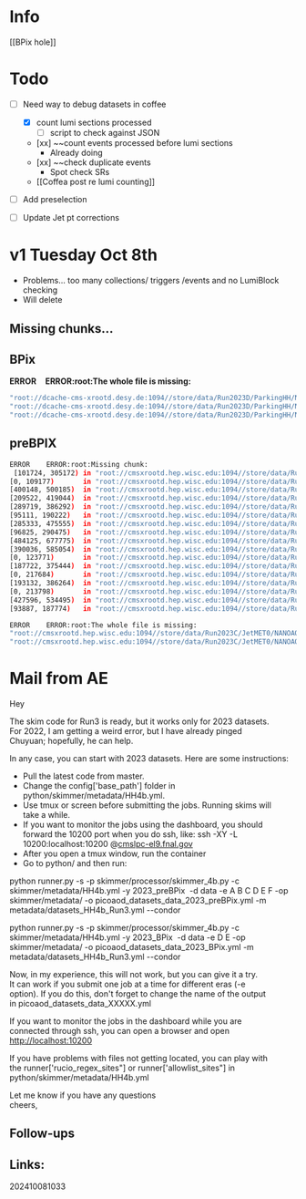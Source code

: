 # Info
[[BPix hole]]



# Todo
- [ ] Need way to debug datasets in coffee
	- [x] count lumi sections processed
		- [ ] script to check against JSON
	- [xx] ~~count events processed before lumi sections
		- Already doing
	- [xx] ~~check duplicate events
		- Spot check SRs
	- [[Coffea post re lumi counting]]
- [ ] Add preselection
- [ ] Update Jet pt corrections



# v1 Tuesday Oct 8th
- Problems... too many collections/ triggers /events and no LumiBlock checking
- Will delete
## Missing chunks...

## BPix

**ERROR**    **ERROR:root:The whole file is missing:** 
```bash
"root://dcache-cms-xrootd.desy.de:1094//store/data/Run2023D/ParkingHH/NANOAOD/22Sep2023_v2-v1/2560000/c493171c-63f5-4906-b09a-ac5684089bb0.root"
"root://dcache-cms-xrootd.desy.de:1094//store/data/Run2023D/ParkingHH/NANOAOD/22Sep2023_v2-v1/60000/184bebb8-5e35-41d2-86b6-cc02c0307489.root"
"root://dcache-cms-xrootd.desy.de:1094//store/data/Run2023D/ParkingHH/NANOAOD/22Sep2023_v2-v1/60000/69155626-c909-4645-b8e4-31e5024d609a.root"
```

## preBPIX
```bash
ERROR    ERROR:root:Missing chunk:
 [101724, 305172) in "root://cmsxrootd.hep.wisc.edu:1094//store/data/Run2023C/JetMET0/NANOAOD/22Sep2023_v2-v1/2540000/08aeeda4-e4f1-4390-9430-e577dc10fa74.root"     picoaod.py:250
[0, 109177)       in "root://cmsxrootd.hep.wisc.edu:1094//store/data/Run2023C/JetMET0/NANOAOD/22Sep2023_v2-v1/2540000/311758d6-b4a6-43b7-8b2a-ac8f40e2ef46.root"          picoaod.py:250
[400148, 500185)  in "root://cmsxrootd.hep.wisc.edu:1094//store/data/Run2023C/JetMET0/NANOAOD/22Sep2023_v2-v1/2540000/37b60770-2fd3-4655-b4fc-c453ba94aa43.root"     picoaod.py:250
[209522, 419044)  in "root://cmsxrootd.hep.wisc.edu:1094//store/data/Run2023C/JetMET0/NANOAOD/22Sep2023_v2-v1/2540000/42ac3f8a-48f5-4042-b6e4-72106c2e89c6.root"     picoaod.py:250
[289719, 386292)  in "root://cmsxrootd.hep.wisc.edu:1094//store/data/Run2023C/JetMET0/NANOAOD/22Sep2023_v2-v1/2540000/45a6e8f1-d57a-4027-9fb2-c163a61e0f6b.root"     picoaod.py:250
[95111, 190222)   in "root://cmsxrootd.hep.wisc.edu:1094//store/data/Run2023C/JetMET0/NANOAOD/22Sep2023_v2-v1/2540000/78aa0ec7-d875-48e2-ac96-b07f94fefa8d.root"      picoaod.py:250
[285333, 475555)  in "root://cmsxrootd.hep.wisc.edu:1094//store/data/Run2023C/JetMET0/NANOAOD/22Sep2023_v2-v1/2540000/78aa0ec7-d875-48e2-ac96-b07f94fefa8d.root"     picoaod.py:250
[96825, 290475)   in "root://cmsxrootd.hep.wisc.edu:1094//store/data/Run2023C/JetMET0/NANOAOD/22Sep2023_v2-v1/2540000/8e2d93c5-db0f-442d-8b7e-e7cfcb03479e.root"      picoaod.py:250
[484125, 677775)  in "root://cmsxrootd.hep.wisc.edu:1094//store/data/Run2023C/JetMET0/NANOAOD/22Sep2023_v2-v1/2540000/8e2d93c5-db0f-442d-8b7e-e7cfcb03479e.root"     picoaod.py:250
[390036, 585054)  in "root://cmsxrootd.hep.wisc.edu:1094//store/data/Run2023C/JetMET0/NANOAOD/22Sep2023_v2-v1/2540000/c0a8faf7-1b2d-4d13-9b69-1d7138937e2a.root"     picoaod.py:250
[0, 123771)       in "root://cmsxrootd.hep.wisc.edu:1094//store/data/Run2023C/JetMET0/NANOAOD/22Sep2023_v2-v1/30000/38ef63b7-1f50-4da9-a010-0961e1259277.root"            picoaod.py:250
[187722, 375444)  in "root://cmsxrootd.hep.wisc.edu:1094//store/data/Run2023C/JetMET0/NANOAOD/22Sep2023_v2-v1/30000/5d79f9cf-4ea4-4453-bca5-3f65f6f68e9f.root"       picoaod.py:250
[0, 217684)       in "root://cmsxrootd.hep.wisc.edu:1094//store/data/Run2023C/JetMET0/NANOAOD/22Sep2023_v2-v1/30000/c3eb25c2-ee41-4996-bcc5-daadd69633f7.root"            picoaod.py:250
[193132, 386264)  in "root://cmsxrootd.hep.wisc.edu:1094//store/data/Run2023C/JetMET0/NANOAOD/22Sep2023_v2-v1/30000/f2fc2cc9-6c4a-477b-a2fb-e77a5d397b7c.root"       picoaod.py:250
[0, 213798)       in "root://cmsxrootd.hep.wisc.edu:1094//store/data/Run2023C/JetMET0/NANOAOD/22Sep2023_v2-v1/50000/0d228478-ce15-45db-8e49-79d0f605ccc7.root"            picoaod.py:250
[427596, 534495)  in "root://cmsxrootd.hep.wisc.edu:1094//store/data/Run2023C/JetMET0/NANOAOD/22Sep2023_v2-v1/50000/0d228478-ce15-45db-8e49-79d0f605ccc7.root"       picoaod.py:250
[93887, 187774)   in "root://cmsxrootd.hep.wisc.edu:1094//store/data/Run2023C/JetMET0/NANOAOD/22Sep2023_v2-v1/50000/46f2a209-4608-4348-a50a-f292adeb24a8.root"        picoaod.py:250
```

```bash
ERROR    ERROR:root:The whole file is missing: 
"root://cmsxrootd.hep.wisc.edu:1094//store/data/Run2023C/JetMET0/NANOAOD/22Sep2023_v2-v1/2540000/5e1f2fc8-191b-40c7-a3d2-cac7065482de.root"             picoaod.py:237
"root://cmsxrootd.hep.wisc.edu:1094//store/data/Run2023C/JetMET0/NANOAOD/22Sep2023_v2-v1/2540000/dfb63f3c-3cea-42bf-84a8-5185cd687ada.root"             picoaod.py:237
```







# Mail from AE

Hey  
  
The skim code for Run3 is ready, but it works only for 2023 datasets.  
For 2022, I am getting a weird error, but I have already pinged  
Chuyuan; hopefully, he can help.  
  
In any case, you can start with 2023 datasets. Here are some instructions:  
- Pull the latest code from master.  
- Change the config['base_path'] folder in python/skimmer/metadata/HH4b.yml.  
- Use tmux or screen before submitting the jobs. Running skims will  
take a while.  
- If you want to monitor the jobs using the dashboard, you should  
forward the 10200 port when you do ssh, like: ssh -XY -L  
10200:localhost:10200 @[cmslpc-el9.fnal.gov](http://cmslpc-el9.fnal.gov/)  
- After you open a tmux window, run the container  
- Go to python/ and then run:  
  
python runner.py -s -p skimmer/processor/skimmer_4b.py -c  
skimmer/metadata/HH4b.yml -y 2023_preBPix  -d data -e A B C D E F -op  
skimmer/metadata/ -o picoaod_datasets_data_2023_preBPix.yml -m  
metadata/datasets_HH4b_Run3.yml --condor  
  
python runner.py -s -p skimmer/processor/skimmer_4b.py -c  
skimmer/metadata/HH4b.yml -y 2023_BPix  -d data -e D E -op  
skimmer/metadata/ -o picoaod_datasets_data_2023_BPix.yml -m  
metadata/datasets_HH4b_Run3.yml --condor  
  
Now, in my experience, this will not work, but you can give it a try.  
It can work if you submit one job at a time for different eras (-e  
option). If you do this, don't forget to change the name of the output  
in picoaod_datasets_data_XXXXX.yml  
  
If you want to monitor the jobs in the dashboard while you are  
connected through ssh, you can open a browser and open  
[http://localhost:10200](http://localhost:10200/)  
  
If you have problems with files not getting located, you can play with  
the runner['rucio_regex_sites"] or runner['allowlist_sites"] in  
python/skimmer/metadata/HH4b.yml  
  
Let me know if you have any questions  
cheers,


## Follow-ups


## Links: 



202410081033
